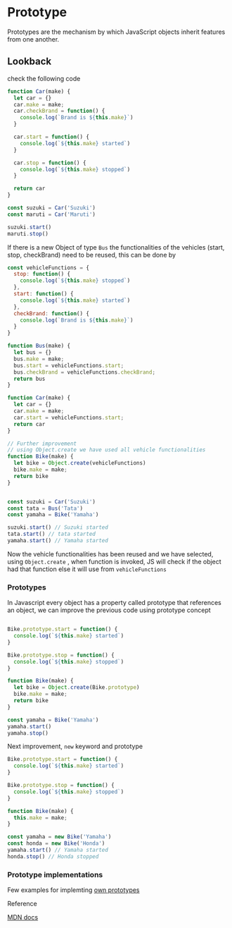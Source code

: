 # Prototype

Prototypes are the mechanism by which JavaScript objects inherit features from one another.

## Lookback
check the following code

```js
function Car(make) {
  let car = {}
  car.make = make;
  car.checkBrand = function() {
    console.log(`Brand is ${this.make}`)
  }

  car.start = function() {
    console.log(`${this.make} started`)
  }

  car.stop = function() {
    console.log(`${this.make} stopped`)
  }

  return car
}

const suzuki = Car('Suzuki')
const maruti = Car('Maruti')

suzuki.start()
maruti.stop()
```

If there is a new Object of type `Bus` the functionalities of the vehicles (start, stop, checkBrand) need to be reused, this can be done by 

```js
const vehicleFunctions = {
  stop: function() {
    console.log(`${this.make} stopped`)
  },
  start: function() {
    console.log(`${this.make} started`)
  },
  checkBrand: function() {
    console.log(`Brand is ${this.make}`)
  }
} 

function Bus(make) {
  let bus = {}
  bus.make = make;
  bus.start = vehicleFunctions.start;
  bus.checkBrand = vehicleFunctions.checkBrand;
  return bus
}

function Car(make) {
  let car = {}
  car.make = make;
  car.start = vehicleFunctions.start;
  return car
}

// Further improvement
// using Object.create we have used all vehicle functionalities
function Bike(make) {
  let bike = Object.create(vehicleFunctions)
  bike.make = make;
  return bike
}


const suzuki = Car('Suzuki')
const tata = Bus('Tata')
const yamaha = Bike('Yamaha')

suzuki.start() // Suzuki started
tata.start() // tata started
yamaha.start() // Yamaha started
```
Now the vehicle functionalities has been reused and we have selected, using `Object.create` , when function is invoked, JS will check if the object had that function else it will use from `vehicleFunctions`


### Prototypes 

In Javascript every object has a property called prototype that references an object,
we can improve the previous code using prototype concept

```js

Bike.prototype.start = function() {
  console.log(`${this.make} started`)
}

Bike.prototype.stop = function() {
  console.log(`${this.make} stopped`)
}

function Bike(make) {
  let bike = Object.create(Bike.prototype)
  bike.make = make;
  return bike
}

const yamaha = Bike('Yamaha')
yamaha.start()
yamaha.stop()

```

Next improvement, `new` keyword and prototype

```js
Bike.prototype.start = function() {
  console.log(`${this.make} started`)
}

Bike.prototype.stop = function() {
  console.log(`${this.make} stopped`)
}

function Bike(make) {
  this.make = make;
}

const yamaha = new Bike('Yamaha')
const honda = new Bike('Honda')
yamaha.start() // Yamaha started
honda.stop() // Honda stopped

```

### Prototype implementations

Few examples for implemting [own prototypes](/guide/prototypeimp)

Reference

[MDN docs](https://developer.mozilla.org/en-US/docs/Learn/JavaScript/Objects/Object_prototypes)
